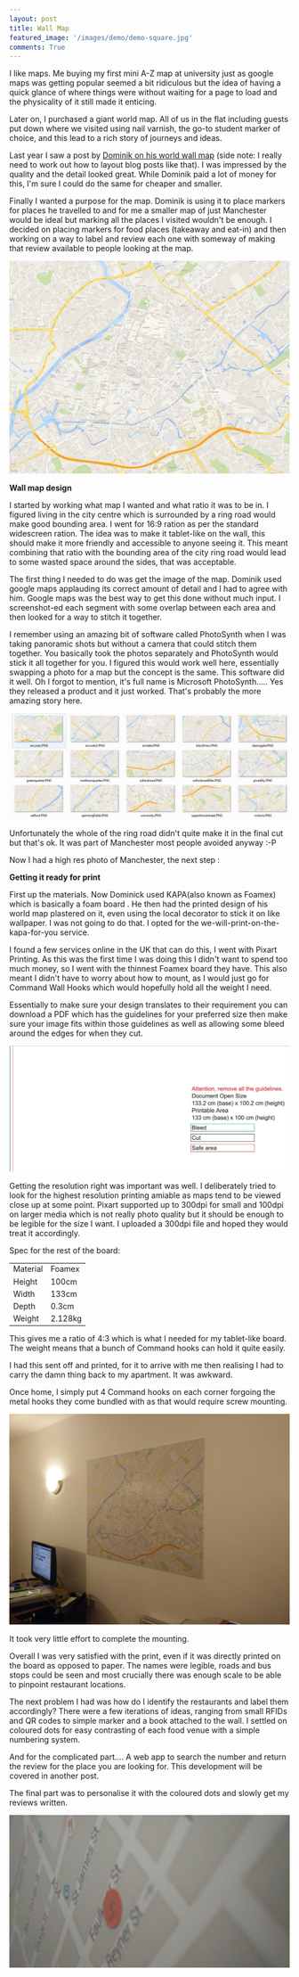 ```yaml
---
layout: post
title: Wall Map
featured_image: '/images/demo/demo-square.jpg'
comments: True
---
```


I like maps. Me buying my first mini A-Z map at university just as google maps was getting popular seemed a bit ridiculous but the idea of having a quick glance of where things were without waiting for  a page to load and the physicality of it still made it enticing.

Later on, I purchased a giant world map. All of us in the flat including guests put down where we visited using nail varnish, the go-to student marker of choice, and this lead to a rich story of journeys and ideas. 

Last year I saw a post by [Dominik on his world wall map](https://www.dominik-schwarz.net/potpourri/worldmap/) (side note: I really need to work out how to layout blog posts like that). I was impressed by the quality and the detail looked great. While Dominik paid a lot of money for this, I'm sure I could do the same for cheaper and smaller. 

Finally I wanted a purpose for the map. Dominik is using it to place markers for places he travelled to and for me a smaller map of just Manchester would be ideal but marking all the places I visited wouldn't be enough. I decided on placing markers for food places (takeaway and eat-in) and then working on a way to label and review each one with someway of making that review available to people looking at the map.

![wallmap_design](/assets/wallmap_manchester.jpg)

__Wall map design__

I started by working what map I wanted and what ratio it was to be in. I figured living in the city centre which is surrounded by a ring road would make good bounding area. I went for 16:9 ration as per the standard widescreen ration. The idea was to make it tablet-like on the wall, this should make it more friendly and accessible to anyone seeing it. This meant combining that ratio with the bounding area of the city ring road would lead to some wasted space around the sides, that was acceptable.

The first thing I needed to do was get the image of the map. Dominik used google maps applauding its correct amount of detail and I had to agree with him. Google maps was the best way to get this done without much input. I screenshot-ed each segment with some overlap between each area and then looked for a way to stitch it together.

I remember using an amazing bit of software called PhotoSynth when I was taking panoramic shots but without a camera that could stitch them together. You basically took the photos separately and PhotoSynth would stick it all together for you. I figured this would work well here, essentially swapping a photo for a map but the concept is the same. This software did it well. Oh I forgot to mention, it's full name is Microsoft PhotoSynth..... Yes they released a product and it just worked. That's probably the more amazing story here.

![wallmap_collated_areas](/assets/wallmap_collated_areas.jpg)

Unfortunately the whole of the ring road didn't quite make it in the final cut but that's ok. It was part of Manchester most people avoided anyway :-P

Now I had a high res photo of Manchester, the next step : 

__Getting it ready for print__

First up the materials. Now Dominick used KAPA(also known as Foamex) which is basically a foam board . He then had the printed design of his world map plastered on it, even using the local decorator to stick it on like wallpaper. I was not going to do that. I opted for the we-will-print-on-the-kapa-for-you service.

I found a few services online in the UK that can do this, I went with Pixart Printing. As this was the first time I was doing this I didn't want to spend too much money, so I went with the thinnest Foamex board they have. This also meant I didn't have to worry about how to mount, as I would just go for Command Wall Hooks which would hopefully hold all the weight I need.

Essentially to make sure your design translates to their requirement you can download a PDF which has the guidelines for your preferred size then make sure your image fits within those guidelines as well as allowing some bleed around the edges for when they cut.

![wallmap_pixart_template](/assets/wallmap_pixart_template.jpg)

Getting the resolution right was important was well. I deliberately tried to look for the highest resolution printing amiable as maps tend to be viewed close up at some point. Pixart supported up to 300dpi for small and 100dpi on larger media which is not really photo quality but it should be enough to be legible for the size I want. I uploaded a 300dpi file and hoped they would treat it accordingly.

Spec for the rest of the board:

|  | |
|----------|----------------------|
| Material | Foamex |
| Height   | 100cm  |
| Width    | 133cm  |
| Depth    | 0.3cm  |
| Weight   | 2.128kg|

This gives me a ratio of 4:3 which is what I needed for my tablet-like board. The weight means that a bunch of Command hooks can hold it quite easily.

I had this sent off and printed, for it to arrive with me then realising I had to carry the damn thing back to my apartment. It was awkward.

Once home, I simply put 4 Command hooks on each corner forgoing the metal hooks they come bundled with as that would require screw mounting.


![wallmap_onwall](/assets/wallmap_onwall.jpg)

It took very little effort to complete the mounting.

Overall I was very satisfied with the print, even if it was directly printed on the board as opposed to paper. The names were legible, roads and bus stops could be seen and most crucially there was enough scale to be able to pinpoint restaurant locations.

The next problem I had was how do I identify the restaurants and label them accordingly? There were a few iterations of ideas, ranging from small RFIDs and QR codes to simple marker and a book attached to the wall. I settled on coloured dots for easy contrasting of each food venue with a simple numbering system.

And for the complicated part.... A web app to search the number and return the review for the place you are looking for. This development will be covered in another post.

The final part was to personalise it with the coloured dots and slowly get my reviews written.

![wallmap_onwall](/assets/wallmap_dot.jpg)
